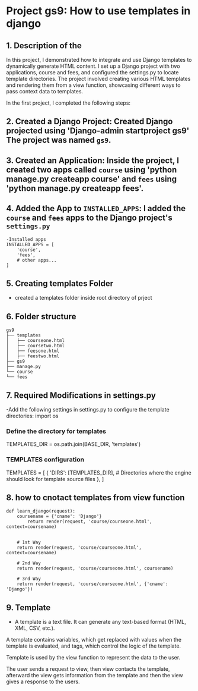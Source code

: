 # Project gs9: How to use templates in django 

## 1. Description of the
In this project, I demonstrated how to integrate and use Django templates to dynamically generate HTML content. I set up a Django project with two applications, course and fees, and configured the settings.py to locate template directories. The project involved creating various HTML templates and rendering them from a view function, showcasing different ways to pass context data to templates.



In the first project, I completed the following steps:

## 2. **Created a Django Project**: Created Django projected using  'Django-admin startproject gs9' The project was named `gs9`.
## 3. **Created an Application**: Inside the project, I created two apps called `course` using 'python manage.py createapp course' and `fees`    using 'python manage.py createapp fees'.

## 4. **Added the App to `INSTALLED_APPS`**: I added the `course` and `fees` apps  to the Django project's `settings.py`
    -Installed apps
    INSTALLED_APPS = [
        'course',
        'fees',
        # other apps...
    ]


## 5. Creating templates Folder
-   created a templates folder inside root directory of prject

## 6. Folder structure

    gs9
    ├── templates
    │   ├── courseone.html
    │   ├── coursetwo.html
    │   ├── feesone.html
    │   ├── feestwo.html
    ├── gs9
    ├── manage.py
    └── course
    └── fees

## 7. Required Modifications in settings.py
-Add the following settings in settings.py to configure the template directories:
import os

### Define the directory for templates
 TEMPLATES_DIR = os.path.join(BASE_DIR, 'templates')

### TEMPLATES configuration
TEMPLATES = [
    {
        'DIRS': [TEMPLATES_DIR],  # Directories where the engine should look for template source files
    },
]

## 8. how to cnotact templates from view function 
```
def learn_django(request):
    coursename = {'cname': 'Django'}
        return render(request, 'course/courseone.html', context=coursename)


    # 1st Way
    return render(request, 'course/courseone.html', context=coursename)

    # 2nd Way
    return render(request, 'course/courseone.html', coursename)

    # 3rd Way
    return render(request, 'course/courseone.html', {'cname': 'Django'})
```




## 9. Template
- A template is a text file. It can generate any text-based format (HTML, XML, CSV, etc.).

A template contains variables, which get replaced with values when the template is evaluated, and tags, which control the logic of the template.

Template is used by the view function to represent the data to the user.

The user sends a request to view, then view contacts the template, afterward the view gets information from the template and then the view gives a response to the users.
